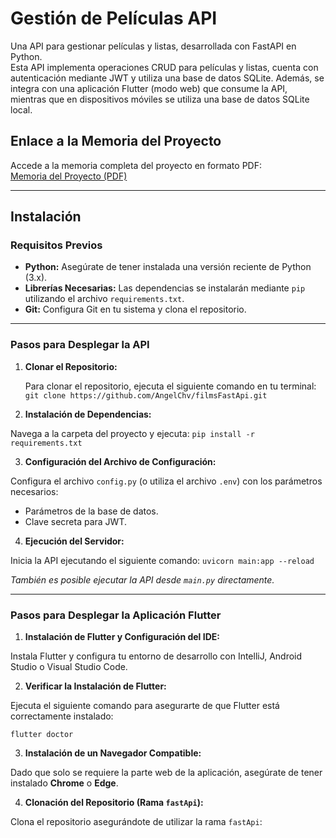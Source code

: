 # Gestión de Películas API

Una API para gestionar películas y listas, desarrollada con FastAPI en Python.  
Esta API implementa operaciones CRUD para películas y listas, cuenta con autenticación mediante JWT y utiliza una base de datos SQLite. Además, se integra con una aplicación Flutter (modo web) que consume la API, mientras que en dispositivos móviles se utiliza una base de datos SQLite local.

## Enlace a la Memoria del Proyecto

Accede a la memoria completa del proyecto en formato PDF:  
[Memoria del Proyecto (PDF)](https://github.com/AngelChv/filmsFastApi/blob/master/Chicote_Veganzones_Angel_Memoria_ProyectoFinal_DAM24.pdf)

---

## Instalación

### Requisitos Previos

- **Python:** Asegúrate de tener instalada una versión reciente de Python (3.x).
- **Librerías Necesarias:** Las dependencias se instalarán mediante `pip` utilizando el archivo `requirements.txt`.
- **Git:** Configura Git en tu sistema y clona el repositorio.

---

### Pasos para Desplegar la API

1. **Clonar el Repositorio:**

   Para clonar el repositorio, ejecuta el siguiente comando en tu terminal:
   ```git clone https://github.com/AngelChv/filmsFastApi.git```
   

2. **Instalación de Dependencias:**

Navega a la carpeta del proyecto y ejecuta:
```pip install -r requirements.txt```


3. **Configuración del Archivo de Configuración:**

Configura el archivo `config.py` (o utiliza el archivo `.env`) con los parámetros necesarios:
- Parámetros de la base de datos.
- Clave secreta para JWT.

4. **Ejecución del Servidor:**

Inicia la API ejecutando el siguiente comando:
```uvicorn main:app --reload```

*También es posible ejecutar la API desde `main.py` directamente.*

---

### Pasos para Desplegar la Aplicación Flutter

1. **Instalación de Flutter y Configuración del IDE:**

Instala Flutter y configura tu entorno de desarrollo con IntelliJ, Android Studio o Visual Studio Code.

2. **Verificar la Instalación de Flutter:**

Ejecuta el siguiente comando para asegurarte de que Flutter está correctamente instalado:

```flutter doctor```

3. **Instalación de un Navegador Compatible:**

Dado que solo se requiere la parte web de la aplicación, asegúrate de tener instalado **Chrome** o **Edge**.

4. **Clonación del Repositorio (Rama `fastApi`):**

Clona el repositorio asegurándote de utilizar la rama `fastApi`:


